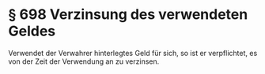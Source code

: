 # § 698 Verzinsung des verwendeten Geldes
Verwendet der Verwahrer hinterlegtes Geld für sich, so ist er verpflichtet, es von der Zeit der Verwendung an zu verzinsen.